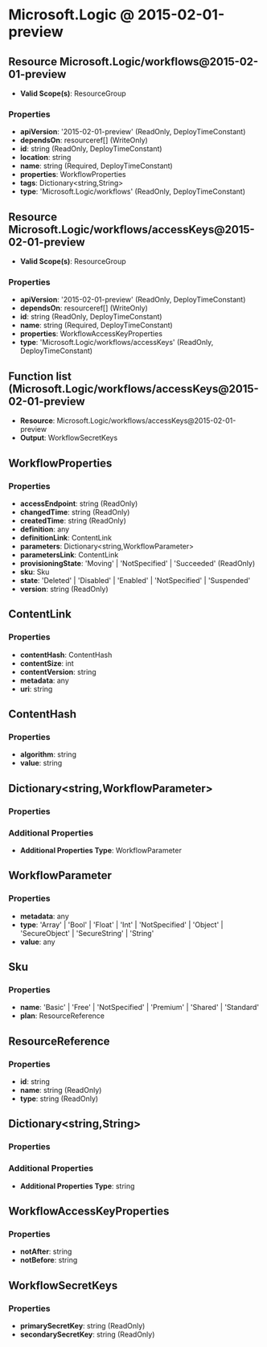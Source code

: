 # Microsoft.Logic @ 2015-02-01-preview

## Resource Microsoft.Logic/workflows@2015-02-01-preview
* **Valid Scope(s)**: ResourceGroup
### Properties
* **apiVersion**: '2015-02-01-preview' (ReadOnly, DeployTimeConstant)
* **dependsOn**: resourceref[] (WriteOnly)
* **id**: string (ReadOnly, DeployTimeConstant)
* **location**: string
* **name**: string (Required, DeployTimeConstant)
* **properties**: WorkflowProperties
* **tags**: Dictionary<string,String>
* **type**: 'Microsoft.Logic/workflows' (ReadOnly, DeployTimeConstant)

## Resource Microsoft.Logic/workflows/accessKeys@2015-02-01-preview
* **Valid Scope(s)**: ResourceGroup
### Properties
* **apiVersion**: '2015-02-01-preview' (ReadOnly, DeployTimeConstant)
* **dependsOn**: resourceref[] (WriteOnly)
* **id**: string (ReadOnly, DeployTimeConstant)
* **name**: string (Required, DeployTimeConstant)
* **properties**: WorkflowAccessKeyProperties
* **type**: 'Microsoft.Logic/workflows/accessKeys' (ReadOnly, DeployTimeConstant)

## Function list (Microsoft.Logic/workflows/accessKeys@2015-02-01-preview
* **Resource**: Microsoft.Logic/workflows/accessKeys@2015-02-01-preview
* **Output**: WorkflowSecretKeys

## WorkflowProperties
### Properties
* **accessEndpoint**: string (ReadOnly)
* **changedTime**: string (ReadOnly)
* **createdTime**: string (ReadOnly)
* **definition**: any
* **definitionLink**: ContentLink
* **parameters**: Dictionary<string,WorkflowParameter>
* **parametersLink**: ContentLink
* **provisioningState**: 'Moving' | 'NotSpecified' | 'Succeeded' (ReadOnly)
* **sku**: Sku
* **state**: 'Deleted' | 'Disabled' | 'Enabled' | 'NotSpecified' | 'Suspended'
* **version**: string (ReadOnly)

## ContentLink
### Properties
* **contentHash**: ContentHash
* **contentSize**: int
* **contentVersion**: string
* **metadata**: any
* **uri**: string

## ContentHash
### Properties
* **algorithm**: string
* **value**: string

## Dictionary<string,WorkflowParameter>
### Properties
### Additional Properties
* **Additional Properties Type**: WorkflowParameter

## WorkflowParameter
### Properties
* **metadata**: any
* **type**: 'Array' | 'Bool' | 'Float' | 'Int' | 'NotSpecified' | 'Object' | 'SecureObject' | 'SecureString' | 'String'
* **value**: any

## Sku
### Properties
* **name**: 'Basic' | 'Free' | 'NotSpecified' | 'Premium' | 'Shared' | 'Standard'
* **plan**: ResourceReference

## ResourceReference
### Properties
* **id**: string
* **name**: string (ReadOnly)
* **type**: string (ReadOnly)

## Dictionary<string,String>
### Properties
### Additional Properties
* **Additional Properties Type**: string

## WorkflowAccessKeyProperties
### Properties
* **notAfter**: string
* **notBefore**: string

## WorkflowSecretKeys
### Properties
* **primarySecretKey**: string (ReadOnly)
* **secondarySecretKey**: string (ReadOnly)

